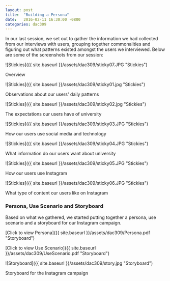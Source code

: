 ```yaml
---
layout: post
title:  "Building a Persona"
date:   2016-02-11 16:30:00 -0800
categories: dac309
---
```


In our last session, we set out to gather the information we had collected from our interviews with users, grouping together commonalities and figuring out what patterns existed amongst the users we interviewed. Below are some of the screenshots from our session:

![Stickies]({{ site.baseurl }}/assets/dac309/sticky07.JPG "Stickies")
<div class="caption">Overview</div>

![Stickies]({{ site.baseurl }}/assets/dac309/sticky01.jpg "Stickies")
<div class="caption">Observations about our users' daily patterns</div>

![Stickies]({{ site.baseurl }}/assets/dac309/sticky02.jpg "Stickies")
<div class="caption">The expectations our users have of university</div>

![Stickies]({{ site.baseurl }}/assets/dac309/sticky03.JPG "Stickies")
<div class="caption">How our users use social media and technology</div>

![Stickies]({{ site.baseurl }}/assets/dac309/sticky04.JPG "Stickies")
<div class="caption">What information do our users want about university</div>

![Stickies]({{ site.baseurl }}/assets/dac309/sticky05.JPG "Stickies")
<div class="caption">How our users use Instagram</div>

![Stickies]({{ site.baseurl }}/assets/dac309/sticky06.JPG "Stickies")
<div class="caption">What type of content our users like on Instagram</div>


### Persona, Use Scenario and Storyboard
Based on what we gathered, we started putting together a persona, use scenario and a storyboard for our Instagram campaign.

[Click to view Persona]({{ site.baseurl }}/assets/dac309/Persona.pdf "Storyboard")

[Click to view Use Scenario]({{ site.baseurl }}/assets/dac309/UseScenario.pdf "Storyboard")

![Storyboard]({{ site.baseurl }}/assets/dac309/story.jpg "Storyboard")
<div class="caption">Storyboard for the Instagram campaign</div>
